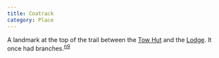 ```yaml
---
title: Coatrack
category: Place
---
```


A landmark at the top of the trail between the [Tow Hut](Tow-Hut) and the [Lodge](Lodge). It once had branches.<sup>[n9][]</sup>


[n9]: Names-2009
